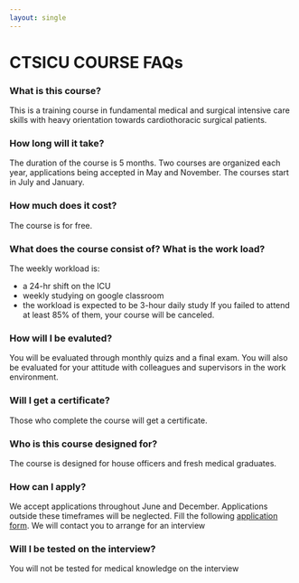 ```yaml
---
layout: single
---
```



# CTSICU COURSE FAQs

### What is this course?
This is a training course in fundamental medical and surgical intensive care skills with heavy orientation towards cardiothoracic surgical patients.

### How long will it take?
The duration of the course is 5 months.   Two courses are organized each year, applications being accepted in May and November. The courses start in July and January.

### How much does it cost?
The course is for free. 

### What does the course consist of? What is the work load?
The weekly workload is:
- a 24-hr shift on the ICU
- weekly studying on google classroom
- the workload is expected to be 3-hour daily study 
If you failed to attend at least 85% of them, your course will be canceled.

### How will I be evaluted?
You will be evaluated through monthly quizs and a final exam. You will also be evaluated for your attitude with colleagues and supervisors in the work environment.

### Will I get a certificate?
Those who complete the course will get a certificate.

### Who is this course designed for?
The course is designed for house officers and fresh medical graduates.

### How can I apply?
We accept applications throughout June and December.  Applications outside these timeframes will be neglected.
Fill the following [application form](https://forms.gle/RLCVpUnvb6GXag8J9). We will contact you to arrange for an interview

### Will I be tested on the interview?
You will not be tested for medical knowledge on the interview
